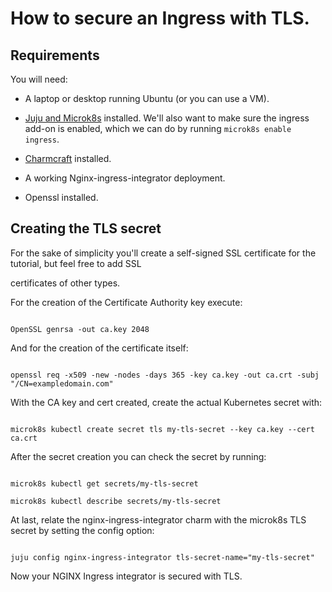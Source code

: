 # How to secure an Ingress with TLS.

## Requirements

You will need:

* A laptop or desktop running Ubuntu (or you can use a VM).

* [Juju and Microk8s](https://juju.is/docs/olm/microk8s) installed. We'll also want to make sure the ingress add-on is enabled, which we can do by running `microk8s enable ingress`.

* [Charmcraft](https://juju.is/docs/sdk/install-charmcraft) installed.

* A working Nginx-ingress-integrator deployment.

* Openssl installed.

## Creating the TLS secret

For the sake of simplicity you'll create a self-signed SSL certificate for the tutorial, but feel free to add SSL

certificates of other types.

For the creation of the Certificate Authority key execute:

```

OpenSSL genrsa -out ca.key 2048

```

And for the creation of the certificate itself:

```

openssl req -x509 -new -nodes -days 365 -key ca.key -out ca.crt -subj "/CN=exampledomain.com"

```

With the CA key and cert created, create the actual Kubernetes secret with:

```

microk8s kubectl create secret tls my-tls-secret --key ca.key --cert ca.crt

```

After the secret creation you can check the secret by running:

```

microk8s kubectl get secrets/my-tls-secret

microk8s kubectl describe secrets/my-tls-secret

```

At last, relate the nginx-ingress-integrator charm with the microk8s TLS secret by setting the config option:

```

juju config nginx-ingress-integrator tls-secret-name="my-tls-secret"

```

Now your NGINX Ingress integrator is secured with TLS.